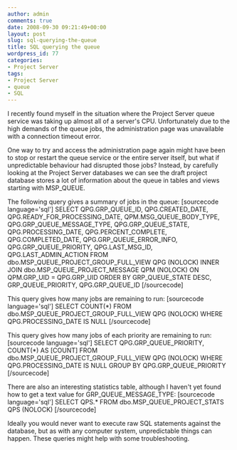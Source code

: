 ```yaml
---
author: admin
comments: true
date: 2008-09-30 09:21:49+00:00
layout: post
slug: sql-querying-the-queue
title: SQL querying the queue
wordpress_id: 77
categories:
- Project Server
tags:
- Project Server
- queue
- SQL
---
```


I recently found myself in the situation where the Project Server queue service was taking up almost all of a server's CPU. Unfortunately due to the high demands of the queue jobs, the administration page was unavailable with a connection timeout error.

One way to try and access the administration page again might have been to stop or restart the queue service or the entire server itself, but what if unpredictable behaviour had disrupted those jobs? Instead, by carefully looking at the Project Server databases we can see the draft project database stores a lot of information about the queue in tables and views starting with MSP_QUEUE.

The following query gives a summary of jobs in the queue:
[sourcecode language='sql']
SELECT
  QPG.GRP_QUEUE_ID,
  QPG.CREATED_DATE,
  QPG.READY_FOR_PROCESSING_DATE,
  QPM.MSG_QUEUE_BODY_TYPE,
  QPG.GRP_QUEUE_MESSAGE_TYPE,
  QPG.GRP_QUEUE_STATE,
  QPG.PROCESSING_DATE,
  QPG.PERCENT_COMPLETE,
  QPG.COMPLETED_DATE,
  QPG.GRP_QUEUE_ERROR_INFO,
  QPG.GRP_QUEUE_PRIORITY,
  QPG.LAST_MSG_ID,
  QPG.LAST_ADMIN_ACTION
FROM dbo.MSP_QUEUE_PROJECT_GROUP_FULL_VIEW QPG (NOLOCK)
INNER JOIN dbo.MSP_QUEUE_PROJECT_MESSAGE QPM (NOLOCK)
  ON QPM.GRP_UID = QPG.GRP_UID
ORDER BY GRP_QUEUE_STATE DESC, GRP_QUEUE_PRIORITY, QPG.GRP_QUEUE_ID
[/sourcecode]

This query gives how many jobs are remaining to run:
[sourcecode language='sql']
SELECT COUNT(*)
FROM dbo.MSP_QUEUE_PROJECT_GROUP_FULL_VIEW QPG (NOLOCK)
WHERE QPG.PROCESSING_DATE IS NULL
[/sourcecode]

This query gives how many jobs of each priority are remaining to run:
[sourcecode language='sql']
SELECT QPG.GRP_QUEUE_PRIORITY, COUNT(*) AS [COUNT]
FROM dbo.MSP_QUEUE_PROJECT_GROUP_FULL_VIEW QPG (NOLOCK)
WHERE QPG.PROCESSING_DATE IS NULL
GROUP BY QPG.GRP_QUEUE_PRIORITY
[/sourcecode]

There are also an interesting statistics table, although I haven't yet found how to get a text value for GRP_QUEUE_MESSAGE_TYPE:
[sourcecode language='sql']
SELECT QPS.*
FROM dbo.MSP_QUEUE_PROJECT_STATS QPS (NOLOCK)
[/sourcecode]

Ideally you would never want to execute raw SQL statements against the database, but as with any computer system, unpredictable things can happen. These queries might help with some troubleshooting.
